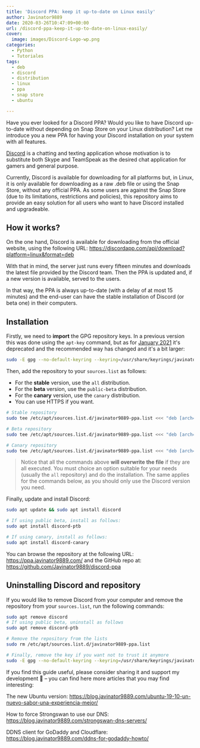 ```yaml
---
title: 'Discord PPA: keep it up-to-date on Linux easily'
author: Javinator9889
date: 2020-03-26T10:47:09+00:00
url: /discord-ppa-keep-it-up-to-date-on-linux-easily/
cover:
  image: images/Discord-Logo-wp.png
categories:
  - Python
  - Tutoriales
tags:
  - deb
  - discord
  - distribution
  - linux
  - ppa
  - snap store
  - ubuntu

---
```

Have you ever looked for a Discord PPA? Would you like to have Discord up-to-date without depending on Snap Store on your Linux distribution? Let me introduce you a new PPA for having your Discord installation on your system with all features.

[Discord](https://discordapp.com/) is a chatting and texting application whose motivation is to substitute both Skype and TeamSpeak as the desired chat application for gamers and general purpose.

Currently, Discord is available for downloading for all platforms but, in Linux, it is only available for downloading as a raw .deb file or using the Snap Store, without any official PPA. As some users are against the Snap Store (due to its limitations, restrictions and policies), this repository aims to provide an easy solution for all users who want to have Discord installed and upgradeable.

<!--more-->
## How it works?

On the one hand, Discord is available for downloading from the official website, using the following URL: https://discordapp.com/api/download?platform=linux&format=deb

With that in mind, the server just runs every fifteen minutes and downloads the latest file provided by the Discord team. Then the PPA is updated and, if a new version is available, served to the users.

In that way, the PPA is always up-to-date (with a delay of at most 15 minutes) and the end-user can have the stable installation of Discord (or beta one) in their computers.

## Installation

Firstly, we need to <strong>import</strong> the GPG repository keys. In a previous version this was done using
the `apt-key` command, but as for [January 2021](https://manpages.debian.org/testing/apt/apt-key.8.en.html#DESCRIPTION) it's deprecated and the recommended way has changed and it's a bit larger:
```bash
sudo -E gpg --no-default-keyring --keyring=/usr/share/keyrings/javinator9889-ppa-keyring.gpg --keyserver keyserver.ubuntu.com --recv-keys 08633B4AAAEB49FC
```

Then, add the repository to your `sources.list` as follows:
 + For the **stable** version, use the `all` distribution.
 + For the **beta** version, use the `public-beta` distribution.
 + For the **canary** version, use the `canary` distribution.
 + You can use HTTPS if you want.

```bash
# Stable repository
sudo tee /etc/apt/sources.list.d/javinator9889-ppa.list <<< "deb [arch=amd64 signed-by=/usr/share/keyrings/javinator9889-ppa-keyring.gpg] https://ppa.javinator9889.com all main"

# Beta repository
sudo tee /etc/apt/sources.list.d/javinator9889-ppa.list <<< "deb [arch=amd64 signed-by=/usr/share/keyrings/javinator9889-ppa-keyring.gpg] https://ppa.javinator9889.com public-beta main"

# Canary repository
sudo tee /etc/apt/sources.list.d/javinator9889-ppa.list <<< "deb [arch=amd64 signed-by=/usr/share/keyrings/javinator9889-ppa-keyring.gpg] https://ppa.javinator9889.com canary main"
```

> Notice that all the commands above **will overwrite the file** if they are all executed. You must choice an option suitable for your needs
  (usually the `all` repository) and do the installation. The same applies for the commands below, as you should only use the
  Discord version you need.

Finally, update and install Discord:

```bash
sudo apt update && sudo apt install discord

# If using public beta, install as follows:
sudo apt install discord-ptb

# If using canary, install as follows:
sudo apt install discord-canary
```

You can browse the repository at the following URL: https://ppa.javinator9889.com/ and the GitHub repo at: https://github.com/Javinator9889/discord-ppa

## Uninstalling Discord and repository
If you would like to remove Discord from your computer and remove the repository from your <code>sources.list</code>, run the following commands:

```bash
sudo apt remove discord
# If using public beta, uninstall as follows
sudo apt remove discord-ptb

# Remove the repository from the lists
sudo rm /etc/apt/sources.list.d/javinator9889-ppa.list

# Finally, remove the key if you want not to trust it anymore
sudo -E gpg --no-default-keyring --keyring=/usr/share/keyrings/javinator9889-ppa-keyring.gpg --delete-keys 08633B4AAAEB49FC
```

If you find this guide useful, please consider sharing it and support my development 👊 &#8211; you can find here more articles that you may find interesting:

The new Ubuntu version: https://blog.javinator9889.com/ubuntu-19-10-un-nuevo-sabor-una-experiencia-mejor/

How to force Strongswan to use our DNS: https://blog.javinator9889.com/strongswan-dns-servers/

DDNS client for GoDaddy and Cloudflare: https://blog.javinator9889.com/ddns-for-godaddy-howto/